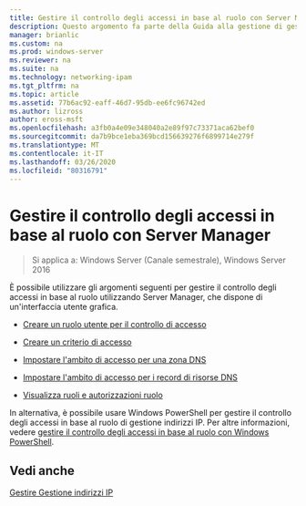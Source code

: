 ```yaml
---
title: Gestire il controllo degli accessi in base al ruolo con Server Manager
description: Questo argomento fa parte della Guida alla gestione di gestione indirizzi IP in Windows Server 2016.
manager: brianlic
ms.custom: na
ms.prod: windows-server
ms.reviewer: na
ms.suite: na
ms.technology: networking-ipam
ms.tgt_pltfrm: na
ms.topic: article
ms.assetid: 77b6ac92-eaff-46d7-95db-ee6fc96742ed
ms.author: lizross
author: eross-msft
ms.openlocfilehash: a3fb0a4e09e348040a2e89f97c73371aca62bef0
ms.sourcegitcommit: da7b9bce1eba369bcd156639276f6899714e279f
ms.translationtype: MT
ms.contentlocale: it-IT
ms.lasthandoff: 03/26/2020
ms.locfileid: "80316791"
---
```

# <a name="manage-role-based-access-control-with-server-manager"></a>Gestire il controllo degli accessi in base al ruolo con Server Manager

>Si applica a: Windows Server (Canale semestrale), Windows Server 2016

È possibile utilizzare gli argomenti seguenti per gestire il controllo degli accessi in base al ruolo utilizzando Server Manager, che dispone di un'interfaccia utente grafica.  
  
-   [Creare un ruolo utente per il controllo di accesso](../../technologies/ipam/Create-a-User-Role-for-Access-Control.md)  
  
-   [Creare un criterio di accesso](../../technologies/ipam/Create-an-Access-Policy.md)  
  
-   [Impostare l'ambito di accesso per una zona DNS](../../technologies/ipam/Set-Access-Scope-for-a-DNS-Zone.md)
  
-   [Impostare l'ambito di accesso per i record di risorse DNS](../../technologies/ipam/Set-Access-Scope-for-DNS-Resource-Records.md)
  
-   [Visualizza ruoli e autorizzazioni ruolo](../../technologies/ipam/View-Roles-and-Role-Permissions.md)
  
In alternativa, è possibile usare Windows PowerShell per gestire il controllo degli accessi in base al ruolo di gestione indirizzi IP. Per altre informazioni, vedere [gestire il controllo degli accessi in base al ruolo con Windows PowerShell](../../technologies/ipam/Manage-Role-Based-Access-Control-with-Windows-PowerShell.md).
  
## <a name="see-also"></a>Vedi anche  
[Gestire Gestione indirizzi IP](Manage-IPAM.md)  
  


